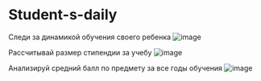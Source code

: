 # Student-s-daily

Следи за динамикой обучения своего ребенка
![image](https://github.com/user-attachments/assets/b4f2f26c-aa24-422c-8cc0-8accd15469bc)

Рассчитывай размер стипендии за учебу
![image](https://github.com/user-attachments/assets/91f30e05-2dbc-4bc5-b59a-eb61a9142281)

Анализируй средний балл по предмету за все годы обучения
![image](https://github.com/user-attachments/assets/f81651e8-6efb-443d-a037-3dc4a066fc6b)

